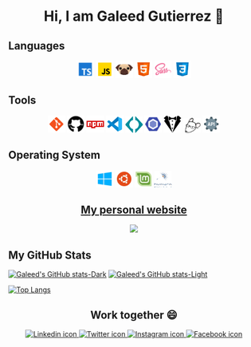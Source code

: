<h1 align="center"> Hi, I am Galeed Gutierrez 👋 </h1>

<!-- I am frontend developer student, -->

## Languages

<div align="center">
    <code><img width="35px" src="./assets/languages/ts-icon.webp"></code>
    <code><img width="35px" src="./assets/languages/javascript-icon.webp"></code>
    <code><img width="35px" src="./assets/languages/pugjs-icon.webp"></code>
    <code><img width="35px" src="./assets/languages/html-icon.webp"></code>
    <code><img width="35px" src="./assets/languages/sass-icon.webp"></code>
    <code><img width="35px" src="./assets/languages/css-icon.webp"></code>
</div>

## Tools

<div align="center">
    <code><img width="35px" src="./assets/distributed-version-control/git-icon.webp"></code>
    <code><img width="35px" src="./assets/tools/github-icon.webp"></code>
    <code><img width="35px" src="./assets/package-manager/npm-icon.webp"></code>
    <code><img width="35px" src="./assets/tools/vscode-icon.webp"></code>
    <code><img width="35px" src="./assets/tools/codestram-icon.webp"></code>
    <code><img width="35px" src="./assets/tools/eslint-icon.webp"></code>
    <code><img width="35px" src="./assets/tools/stylelint-icon.webp"></code>
    <code><img width="35px" src="./assets/tools/editorconfig-icon.webp"></code>
    <code><img width="35px" src="./assets/languages/api-rest-icon.webp"></code>
</div>

## Operating System

<div align="center">
    <code><img width="35px" src="./assets/operating-system/windows-10-icon.webp"></code>
    <code><img width="35px" src="./assets/operating-system/ubuntu-icon.webp"></code>
    <code><img width="35px" src="./assets/operating-system/linux-mint-icon.webp"></code>
    <code><img width="35px" src="./assets/operating-system/huayra-linux-icon.webp"></code>
</div>

<h2 align="center"><a href="https://galeedgutierrez.com/">My personal website</a></h2>
<div align="center">
    <img src="./assets/personal-website/website.gif" with="800px">
</div>

## My GitHub Stats

[![Galeed's GitHub stats-Dark](https://github-readme-stats.vercel.app/api?username=galeedgutierrez&show_icons=true&theme=dark#gh-dark-mode-only)](https://github.com/galeedgutierrez/github-readme-stats#gh-dark-mode-only)
[![Galeed's GitHub stats-Light](https://github-readme-stats.vercel.app/api?username=galeedgutierrez&show_icons=true&theme=default#gh-light-mode-only)](https://github.com/galeedgutierrez/github-readme-stats#gh-light-mode-only)

[![Top Langs](https://github-readme-stats.vercel.app/api/top-langs/?username=galeedgutierrez&langs_count=6&hide=less,stylus,php,java,c++&layout=compact)](https://github.com/galeedgutierrez/github-readme-stats)

<h2 align="center"> Work together 😄 </h2>

<div align="center">
    <a href="https://www.linkedin.com/in/galeedgutierrez/">
        <img src="https://img.shields.io/badge/LinkedIn-0077B5?style=for-the-badge&logo=linkedin&logoColor=white" alt="Linkedin icon">
    </a>
    <a href="https://twitter.com/GutierrezGaleed">
        <img src="https://img.shields.io/badge/Twitter-1DA1F2?style=for-the-badge&logo=twitter&logoColor=white" alt="Twitter icon">
    </a>
    <a href="https://www.instagram.com/galeedgutierrez/">
        <img src="https://img.shields.io/badge/Instagram-E4405F?style=for-the-badge&logo=instagram&logoColor=white" alt="Instagram icon">
    </a>
    <a href="https://www.facebook.com/GaleedGutierrez">
        <img src="https://img.shields.io/badge/Facebook-1877F2?style=for-the-badge&logo=facebook&logoColor=white" alt="Facebook icon">
    </a>
</div>
